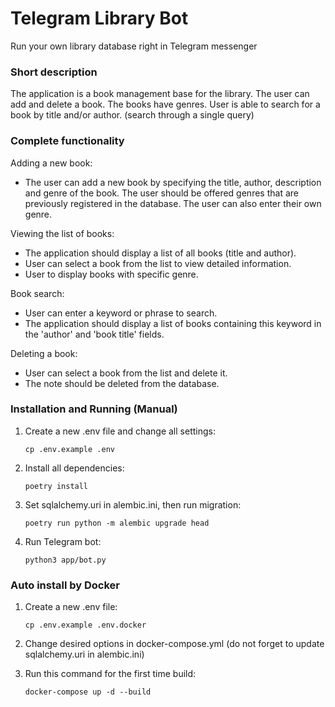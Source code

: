 # Telegram Library Bot
Run your own library database right in Telegram messenger

### Short description
The application is a book management base for the library. 
The user can add and delete a book. 
The books have genres.
User is able to search for a book by title and/or author. (search through a single query)

### Complete functionality
Adding a new book:

- The user can add a new book by specifying the title, author, description and genre of the book. The user should be offered genres that are previously registered in the database. The user can also enter their own genre.

Viewing the list of books:

- The application should display a list of all books (title and author).
- User can select a book from the list to view detailed information.
- User to display books with specific genre.

Book search:

- User can enter a keyword or phrase to search.
- The application should display a list of books containing this keyword in the 'author' and 'book title' fields.

Deleting a book:

- User can select a book from the list and delete it.
- The note should be deleted from the database.


### Installation and Running (Manual)
1. Create a new .env file and change all settings:

    `cp .env.example .env`

2. Install all dependencies:

    `poetry install`
3. Set sqlalchemy.uri in alembic.ini, then run migration:

    `poetry run python -m alembic upgrade head`

4. Run Telegram bot:

    `python3 app/bot.py`


### Auto install by Docker
1. Create a new .env file:

    `cp .env.example .env.docker`

2. Change desired options in docker-compose.yml (do not forget to update sqlalchemy.uri in alembic.ini)

3. Run this command for the first time build:

    `docker-compose up -d --build`